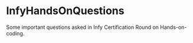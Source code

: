 # InfyHandsOnQuestions
Some important questions asked in Infy Certification Round on Hands-on-coding.
